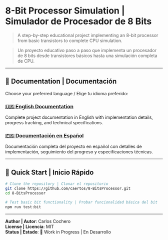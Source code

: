 # 8-Bit Processor Simulation | Simulador de Procesador de 8 Bits

> A step-by-step educational project implementing an 8-bit processor from basic transistors to complete CPU simulation.

> Un proyecto educativo paso a paso que implementa un procesador de 8 bits desde transistores básicos hasta una simulación completa de CPU.

---

## 📖 Documentation | Documentación

Choose your preferred language / Elige tu idioma preferido:

### [🇺🇸 **English Documentation**](./README-EN.md)
Complete project documentation in English with implementation details, progress tracking, and technical specifications.

### [🇪🇸 **Documentación en Español**](./LEEME.md)
Documentación completa del proyecto en español con detalles de implementación, seguimiento del progreso y especificaciones técnicas.

---

## 🚀 Quick Start | Inicio Rápido

```bash
# Clone the repository | Clonar el repositorio
git clone https://github.com/caertos/8-BitsProcessor.git
cd 8-BitsProcessor

# Test basic bit functionality | Probar funcionalidad básica del bit
npm run test:bit
```

---

**Author | Autor**: Carlos Cochero  
**License | Licencia**: MIT  
**Status | Estado**: 🚧 Work in Progress | En Desarrollo